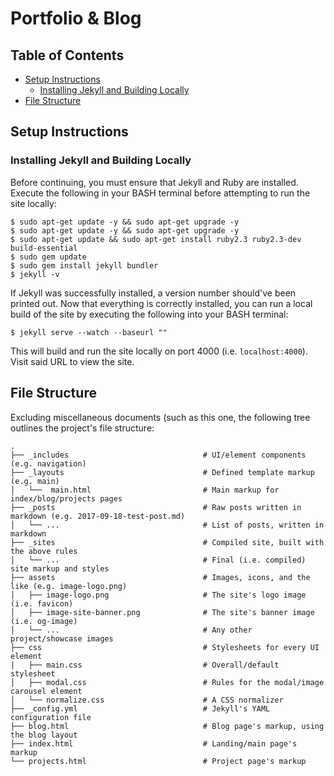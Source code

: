 # Portfolio & Blog

## Table of Contents
* [Setup Instructions](#setup-instructions)
  * [Installing Jekyll and Building Locally](#installing-jekyll-and-building-locally)
* [File Structure](#file-structure)

## Setup Instructions
### Installing Jekyll and Building Locally
Before continuing, you must ensure that Jekyll and Ruby are installed. Execute the following in your BASH terminal before attempting to run the site locally:
```
$ sudo apt-get update -y && sudo apt-get upgrade -y
$ sudo apt-get update -y && sudo apt-get upgrade -y
$ sudo apt-get update && sudo apt-get install ruby2.3 ruby2.3-dev build-essential
$ sudo gem update
$ sudo gem install jekyll bundler
$ jekyll -v
```
If Jekyll was successfully installed, a version number should've been printed out. Now that everything is correctly installed, you can run a local build of the site by executing the following into your BASH terminal:
```
$ jekyll serve --watch --baseurl ""
```
This will build and run the site locally on port 4000 (i.e. `localhost:4000`). Visit said URL to view the site.

## File Structure
Excluding miscellaneous documents (such as this one, the following tree outlines the project's file structure:
```
.
├── _includes                              # UI/element components (e.g. navigation)
├── _layouts                               # Defined template markup (e.g. main)
│   └──  main.html                         # Main markup for index/blog/projects pages
├── _posts                                 # Raw posts written in markdown (e.g. 2017-09-18-test-post.md)
│   └── ...                                # List of posts, written in markdown
├── _sites                                 # Compiled site, built with the above rules
│   └── ...                                # Final (i.e. compiled) site markup and styles
├── assets                                 # Images, icons, and the like (e.g. image-logo.png)
│   ├── image-logo.png                     # The site's logo image (i.e. favicon)
│   ├── image-site-banner.png              # The site's banner image (i.e. og-image)
│   └── ...                                # Any other project/showcase images
├── css                                    # Stylesheets for every UI element
|   ├── main.css                           # Overall/default stylesheet
│   ├── modal.css                          # Rules for the modal/image carousel element
│   └── normalize.css                      # A CSS normalizer
├── _config.yml                            # Jekyll's YAML configuration file
├── blog.html                              # Blog page's markup, using the blog layout
├── index.html                             # Landing/main page's markup
└── projects.html                          # Project page's markup
```

